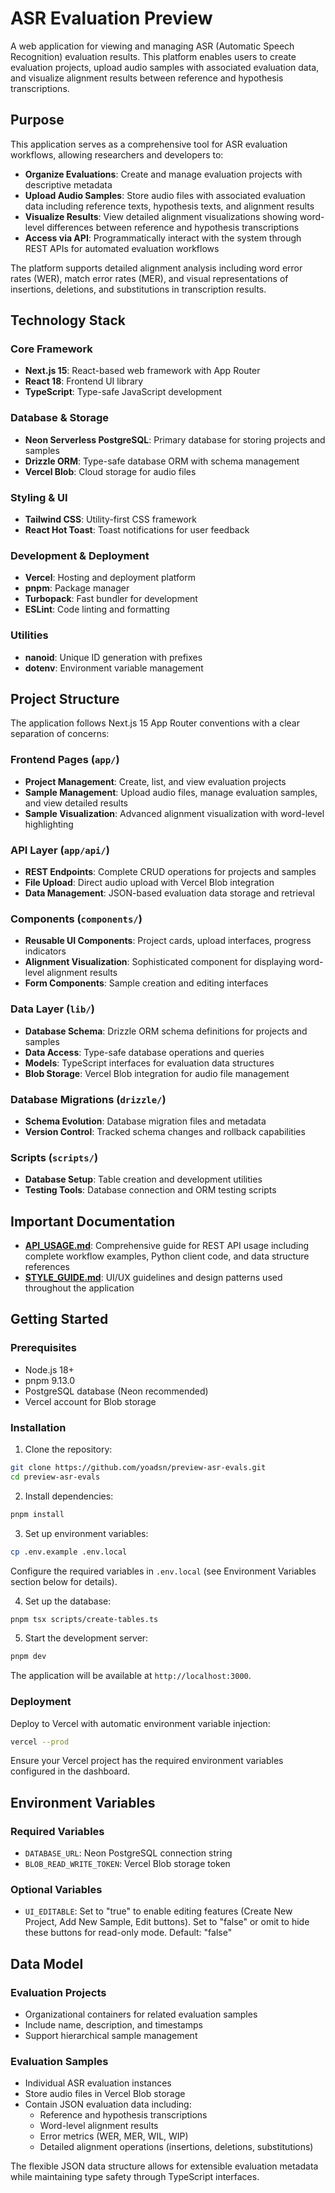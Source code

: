 # ASR Evaluation Preview

A web application for viewing and managing ASR (Automatic Speech Recognition) evaluation results. This platform enables users to create evaluation projects, upload audio samples with associated evaluation data, and visualize alignment results between reference and hypothesis transcriptions.

## Purpose

This application serves as a comprehensive tool for ASR evaluation workflows, allowing researchers and developers to:

- **Organize Evaluations**: Create and manage evaluation projects with descriptive metadata
- **Upload Audio Samples**: Store audio files with associated evaluation data including reference texts, hypothesis texts, and alignment results
- **Visualize Results**: View detailed alignment visualizations showing word-level differences between reference and hypothesis transcriptions
- **Access via API**: Programmatically interact with the system through REST APIs for automated evaluation workflows

The platform supports detailed alignment analysis including word error rates (WER), match error rates (MER), and visual representations of insertions, deletions, and substitutions in transcription results.

## Technology Stack

### Core Framework
- **Next.js 15**: React-based web framework with App Router
- **React 18**: Frontend UI library
- **TypeScript**: Type-safe JavaScript development

### Database & Storage
- **Neon Serverless PostgreSQL**: Primary database for storing projects and samples
- **Drizzle ORM**: Type-safe database ORM with schema management
- **Vercel Blob**: Cloud storage for audio files

### Styling & UI
- **Tailwind CSS**: Utility-first CSS framework
- **React Hot Toast**: Toast notifications for user feedback

### Development & Deployment
- **Vercel**: Hosting and deployment platform
- **pnpm**: Package manager
- **Turbopack**: Fast bundler for development
- **ESLint**: Code linting and formatting

### Utilities
- **nanoid**: Unique ID generation with prefixes
- **dotenv**: Environment variable management

## Project Structure

The application follows Next.js 15 App Router conventions with a clear separation of concerns:

### Frontend Pages (`app/`)
- **Project Management**: Create, list, and view evaluation projects
- **Sample Management**: Upload audio files, manage evaluation samples, and view detailed results
- **Sample Visualization**: Advanced alignment visualization with word-level highlighting

### API Layer (`app/api/`)
- **REST Endpoints**: Complete CRUD operations for projects and samples
- **File Upload**: Direct audio upload with Vercel Blob integration
- **Data Management**: JSON-based evaluation data storage and retrieval

### Components (`components/`)
- **Reusable UI Components**: Project cards, upload interfaces, progress indicators
- **Alignment Visualization**: Sophisticated component for displaying word-level alignment results
- **Form Components**: Sample creation and editing interfaces

### Data Layer (`lib/`)
- **Database Schema**: Drizzle ORM schema definitions for projects and samples
- **Data Access**: Type-safe database operations and queries
- **Models**: TypeScript interfaces for evaluation data structures
- **Blob Storage**: Vercel Blob integration for audio file management

### Database Migrations (`drizzle/`)
- **Schema Evolution**: Database migration files and metadata
- **Version Control**: Tracked schema changes and rollback capabilities

### Scripts (`scripts/`)
- **Database Setup**: Table creation and development utilities
- **Testing Tools**: Database connection and ORM testing scripts

## Important Documentation

- **[API_USAGE.md](./API_USAGE.md)**: Comprehensive guide for REST API usage including complete workflow examples, Python client code, and data structure references
- **[STYLE_GUIDE.md](./STYLE_GUIDE.md)**: UI/UX guidelines and design patterns used throughout the application

## Getting Started

### Prerequisites
- Node.js 18+ 
- pnpm 9.13.0
- PostgreSQL database (Neon recommended)
- Vercel account for Blob storage

### Installation

1. Clone the repository:
```bash
git clone https://github.com/yoadsn/preview-asr-evals.git
cd preview-asr-evals
```

2. Install dependencies:
```bash
pnpm install
```

3. Set up environment variables:
```bash
cp .env.example .env.local
```

Configure the required variables in `.env.local` (see Environment Variables section below for details).

4. Set up the database:
```bash
pnpm tsx scripts/create-tables.ts
```

5. Start the development server:
```bash
pnpm dev
```

The application will be available at `http://localhost:3000`.

### Deployment

Deploy to Vercel with automatic environment variable injection:

```bash
vercel --prod
```

Ensure your Vercel project has the required environment variables configured in the dashboard.

## Environment Variables

### Required Variables
- `DATABASE_URL`: Neon PostgreSQL connection string
- `BLOB_READ_WRITE_TOKEN`: Vercel Blob storage token

### Optional Variables
- `UI_EDITABLE`: Set to "true" to enable editing features (Create New Project, Add New Sample, Edit buttons). Set to "false" or omit to hide these buttons for read-only mode. Default: "false"

## Data Model

### Evaluation Projects
- Organizational containers for related evaluation samples
- Include name, description, and timestamps
- Support hierarchical sample management

### Evaluation Samples  
- Individual ASR evaluation instances
- Store audio files in Vercel Blob storage
- Contain JSON evaluation data including:
  - Reference and hypothesis transcriptions
  - Word-level alignment results
  - Error metrics (WER, MER, WIL, WIP)
  - Detailed alignment operations (insertions, deletions, substitutions)

The flexible JSON data structure allows for extensible evaluation metadata while maintaining type safety through TypeScript interfaces.

